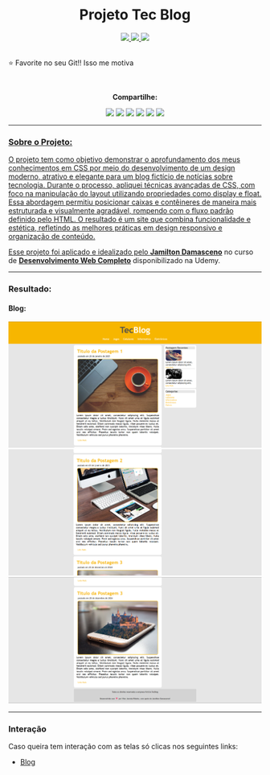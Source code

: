 <div align = "center">
  <h1 align="center">Projeto Tec Blog</h1>
  <a href = "mailto:vitorjarreta@gmail.com?subject=Gostaria de Entrar em contato">
    <img src = "https://img.shields.io/badge/Gmail-D14836?style=for-the-badge&logo=gmail&logoColor=white"/>
  </a>
  <a href = "https://www.linkedin.com/in/vitor-jarreta-a5ba2a207" >
    <img src = "https://img.shields.io/badge/LinkedIn-0077B5?style=for-the-badge&logo=linkedin&logoColor=white" />
  </a>
  <a href="https://www.kaggle.com/vitorjarretaribeiro">
    <img src = "https://img.shields.io/badge/Kaggle-20BEFF?style=for-the-badge&logo=Kaggle&logoColor=white">
  </a>
</div>

<div>
  <br>
  <p>⭐ Favorite no seu Git!! Isso me motiva</p>
</div>

<div align="center">
  <br>
  <p><strong>Compartilhe:</strong></p>
  <a href="https://x.com/intent/tweet?text=Check%20out%20this%20project%20on%20GitHub:%20https://github.com/vitor-jarreta/Projeto-Anna-Bella"><img src= "https://img.shields.io/badge/compartilhe-000000?logo=x&logoColor=white"></a>
  <a href="https://www.facebook.com/sharer/sharer.php?u=https://github.com/vitor-jarreta/Projeto-Anna-Bella"><img src="https://img.shields.io/badge/Compartilhe-1877F2?logo=facebook&logoColor=white"></a>
  <a href="https://www.linkedin.com/sharing/share-offsite/?url=https://github.com/vitor-jarreta/Projeto-Anna-Bella"><img src="https://img.shields.io/badge/Compartilhe-0A66C2?logo=linkedin&logoColor=white"></a>
  <a href="https://www.instagram.com/vitorjarreta"><img src="https://img.shields.io/badge/Compartilhe-DD2A7B?logo=instagram&logoColor=white"></a>
  <a href="https://www.reddit.com/submit?url=https://github.com/vitor-jarreta/Projeto-Anna-Bella&title=Desenvolvimento de um Sistema Computacional de Identificação de Armas de Fogo em Ambientes Públicos"><img src="https://img.shields.io/badge/Compartilhe-FF4500?logo=reddit&logoColor=white"></a>
  <a href="https://api.whatsapp.com/send?text=https://github.com/vitor-jarreta/Projeto-Anna-Bella"><img src="https://img.shields.io/badge/Compartilhe-25D366?logo=whatsapp&logoColor=white"</a>
</div>


<div>
  <hr>
  <h3>Sobre o Projeto: </h3>
  <p>O projeto tem como objetivo demonstrar o aprofundamento dos meus conhecimentos em CSS por meio do desenvolvimento de um design moderno, atrativo e elegante para um blog fictício de notícias sobre tecnologia. Durante o processo, apliquei técnicas avançadas de CSS, com foco na manipulação do layout utilizando propriedades como display e float. Essa abordagem permitiu posicionar caixas e contêineres de maneira mais estruturada e visualmente agradável, rompendo com o fluxo padrão definido pelo HTML. O resultado é um site que combina funcionalidade e estética, refletindo as melhores práticas em design responsivo e organização de conteúdo.</p>
  <p>Esse projeto foi aplicado e idealizado pelo <a href="https://www.linkedin.com/in/jamiltondamasceno/" target="_blank"><strong>Jamilton Damasceno</strong></a> no curso de <a href="https://www.udemy.com/course/web-completo" target="_blank"><strong>Desenvolvimento Web Completo</strong></a> disponibilizado na Udemy.</p>
</div>

<div>
  <hr>
  <h3>Resultado: </h3>
  <h4>Blog: </h4>
  <img src="images/images-result/Screenshot_1.png"/>
  <img src="images/images-result/Screenshot_2.png"/>
  <img src="images/images-result/Screenshot_3.png"/>
</div>

<div>
  <hr>
  <h3>Interação</h3>
  <p>Caso queira tem interação com as telas só clicas nos seguintes links:</p>
  <ul>
    <li><a href="https://vitor-jarreta.github.io/Projeto-Tec-Blog/main/html/index.html" target="_blank">Blog</a></li>
  </ul>
</div>
